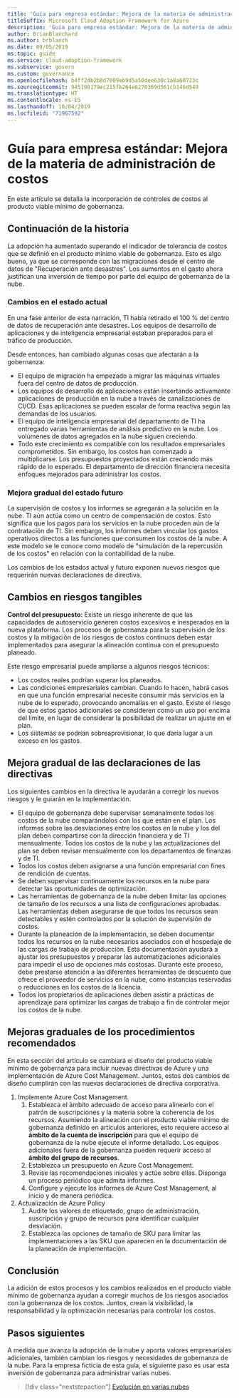 ```yaml
---
title: 'Guía para empresa estándar: Mejora de la materia de administración de costos'
titleSuffix: Microsoft Cloud Adoption Framework for Azure
description: 'Guía para empresa estándar: Mejora de la materia de administración de costos'
author: BrianBlanchard
ms.author: brblanch
ms.date: 09/05/2019
ms.topic: guide
ms.service: cloud-adoption-framework
ms.subservice: govern
ms.custom: governance
ms.openlocfilehash: b4ff2db2b8d7009eb9d5a50dee630c1a8a60723c
ms.sourcegitcommit: 945198179ec215fb264e6270369d561cb146d548
ms.translationtype: HT
ms.contentlocale: es-ES
ms.lasthandoff: 10/04/2019
ms.locfileid: "71967592"
---
```

# <a name="standard-enterprise-guide-improve-the-cost-management-discipline"></a>Guía para empresa estándar: Mejora de la materia de administración de costos

En este artículo se detalla la incorporación de controles de costos al producto viable mínimo de gobernanza.

## <a name="advancing-the-narrative"></a>Continuación de la historia

La adopción ha aumentado superando el indicador de tolerancia de costos que se definió en el producto mínimo viable de gobernanza. Esto es algo bueno, ya que se corresponde con las migraciones desde el centro de datos de "Recuperación ante desastres". Los aumentos en el gasto ahora justifican una inversión de tiempo por parte del equipo de gobernanza de la nube.

### <a name="changes-in-the-current-state"></a>Cambios en el estado actual

En una fase anterior de esta narración, TI había retirado el 100 % del centro de datos de recuperación ante desastres. Los equipos de desarrollo de aplicaciones y de inteligencia empresarial estaban preparados para el tráfico de producción.

Desde entonces, han cambiado algunas cosas que afectarán a la gobernanza:

- El equipo de migración ha empezado a migrar las máquinas virtuales fuera del centro de datos de producción.
- Los equipos de desarrollo de aplicaciones están insertando activamente aplicaciones de producción en la nube a través de canalizaciones de CI/CD. Esas aplicaciones se pueden escalar de forma reactiva según las demandas de los usuarios.
- El equipo de inteligencia empresarial del departamento de TI ha entregado varias herramientas de análisis predictivo en la nube. Los volúmenes de datos agregados en la nube siguen creciendo.
- Todo este crecimiento es compatible con los resultados empresariales comprometidos. Sin embargo, los costos han comenzado a multiplicarse. Los presupuestos proyectados están creciendo más rápido de lo esperado. El departamento de dirección financiera necesita enfoques mejorados para administrar los costos.

### <a name="incrementally-improve-the-future-state"></a>Mejora gradual del estado futuro

La supervisión de costos y los informes se agregarán a la solución en la nube. TI aún actúa como un centro de compensación de costos. Esto significa que los pagos para los servicios en la nube proceden aún de la contratación de TI. Sin embargo, los informes deben vincular los gastos operativos directos a las funciones que consumen los costos de la nube. A este modelo se le conoce como modelo de "simulación de la repercusión de los costos" en relación con la contabilidad de la nube.

Los cambios de los estados actual y futuro exponen nuevos riesgos que requerirán nuevas declaraciones de directiva.

## <a name="changes-in-tangible-risks"></a>Cambios en riesgos tangibles

**Control del presupuesto:** Existe un riesgo inherente de que las capacidades de autoservicio generen costos excesivos e inesperados en la nueva plataforma. Los procesos de gobernanza para la supervisión de los costos y la mitigación de los riesgos de costos continuos deben estar implementados para asegurar la alineación continua con el presupuesto planeado.

Este riesgo empresarial puede ampliarse a algunos riesgos técnicos:

- Los costos reales podrían superar los planeados.
- Las condiciones empresariales cambian. Cuando lo hacen, habrá casos en que una función empresarial necesite consumir más servicios en la nube de lo esperado, provocando anomalías en el gasto. Existe el riesgo de que estos gastos adicionales se consideren como un uso por encima del límite, en lugar de considerar la posibilidad de realizar un ajuste en el plan.
- Los sistemas se podrían sobreaprovisionar, lo que daría lugar a un exceso en los gastos.

## <a name="incremental-improvement-of-the-policy-statements"></a>Mejora gradual de las declaraciones de las directivas

Los siguientes cambios en la directiva le ayudarán a corregir los nuevos riesgos y le guiarán en la implementación.

- El equipo de gobernanza debe supervisar semanalmente todos los costos de la nube comparándolos con los que están en el plan. Los informes sobre las desviaciones entre los costos en la nube y los del plan deben compartirse con la dirección financiera y de TI mensualmente. Todos los costos de la nube y las actualizaciones del plan se deben revisar mensualmente con los departamentos de finanzas y de TI.
- Todos los costos deben asignarse a una función empresarial con fines de rendición de cuentas.
- Se deben supervisar continuamente los recursos en la nube para detectar las oportunidades de optimización.
- Las herramientas de gobernanza de la nube deben limitar las opciones de tamaño de los recursos a una lista de configuraciones aprobadas. Las herramientas deben asegurarse de que todos los recursos sean detectables y estén controlados por la solución de supervisión de costos.
- Durante la planeación de la implementación, se deben documentar todos los recursos en la nube necesarios asociados con el hospedaje de las cargas de trabajo de producción. Esta documentación ayudará a ajustar los presupuestos y preparar las automatizaciones adicionales para impedir el uso de opciones más costosas. Durante este proceso, debe prestarse atención a las diferentes herramientas de descuento que ofrece el proveedor de servicios en la nube, como instancias reservadas o reducciones en los costos de la licencia.
- Todos los propietarios de aplicaciones deben asistir a prácticas de aprendizaje para optimizar las cargas de trabajo a fin de controlar mejor los costos de la nube.

## <a name="incremental-improvement-of-the-best-practices"></a>Mejoras graduales de los procedimientos recomendados

En esta sección del artículo se cambiará el diseño del producto viable mínimo de gobernanza para incluir nuevas directivas de Azure y una implementación de Azure Cost Management. Juntos, estos dos cambios de diseño cumplirán con las nuevas declaraciones de directiva corporativa.

1. Implemente Azure Cost Management.
    1. Establezca el ámbito adecuado de acceso para alinearlo con el patrón de suscripciones y la materia sobre la coherencia de los recursos. Asumiendo la alineación con el producto viable mínimo de gobernanza definido en artículos anteriores, esto requiere acceso al **ámbito de la cuenta de inscripción** para que el equipo de gobernanza de la nube ejecute el informe detallado. Los equipos adicionales fuera de la gobernanza pueden requerir acceso al **ámbito del grupo de recursos**.
    1. Establezca un presupuesto en Azure Cost Management.
    1. Revise las recomendaciones iniciales y actúe sobre ellas. Disponga un proceso periódico que admita informes.
    1. Configure y ejecute los informes de Azure Cost Management, al inicio y de manera periódica.
2. Actualización de Azure Policy
    1. Audite los valores de etiquetado, grupo de administración, suscripción y grupo de recursos para identificar cualquier desviación.
    1. Establezca las opciones de tamaño de SKU para limitar las implementaciones a las SKU que aparecen en la documentación de la planeación de implementación.

## <a name="conclusion"></a>Conclusión

La adición de estos procesos y los cambios realizados en el producto viable mínimo de gobernanza ayudan a corregir muchos de los riesgos asociados con la gobernanza de los costos. Juntos, crean la visibilidad, la responsabilidad y la optimización necesarias para controlar los costos.

## <a name="next-steps"></a>Pasos siguientes

A medida que avanza la adopción de la nube y aporta valores empresariales adicionales, también cambian los riesgos y necesidades de gobernanza de la nube. Para la empresa ficticia de esta guía, el siguiente paso es usar esta inversión de gobernanza para administrar varias nubes.

> [!div class="nextstepaction"]
> [Evolución en varias nubes](./multicloud-improvement.md)
